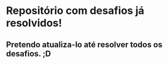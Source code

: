 # Repositório com desafios já resolvidos!

## Pretendo atualiza-lo até resolver todos os desafios. ;D
